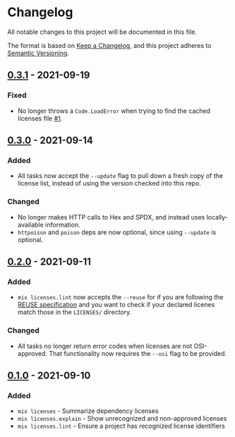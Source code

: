 <!--
SPDX-FileCopyrightText: 2021 Rosa Richter

SPDX-License-Identifier: MIT
-->

# Changelog

All notable changes to this project will be documented in this file.

The format is based on [Keep a Changelog](https://keepachangelog.com/en/1.0.0/),
and this project adheres to [Semantic Versioning](https://semver.org/spec/v2.0.0.html).

## [0.3.1] - 2021-09-19

### Fixed

- No longer throws a `Code.LoadError` when trying to find the cached licenses file [#1].

[#1]: https://github.com/Cantido/hex_licenes/issues/1

## [0.3.0] - 2021-09-14

### Added

- All tasks now accept the `--update` flag to pull down a fresh copy of the license list,
  instead of using the version checked into this repo.

### Changed

- No longer makes HTTP calls to Hex and SPDX, and instead uses locally-available information.
- `httpoison` and `poison` deps are now optional, since using `--update` is optional.

## [0.2.0] - 2021-09-11

### Added

- `mix licenses.lint` now accepts the `--reuse` for if you are following the [REUSE specification](https://reuse.software)
  and you want to check if your declared licenes match those in the `LICENSES/` directory.

### Changed

- All tasks no longer return error codes when licenses are not OSI-approved.
  That functionality now requires the `--osi` flag to be provided.

## [0.1.0] - 2021-09-10

### Added

- `mix licenses` - Summarize dependency licenses
- `mix licenses.explain` - Show unrecognized and non-approved licenses
- `mix licenses.lint` - Ensure a project has recognized license identifiers


[Unreleased]: https://git.sr.ht/~cosmicrose/hex_licenses/log
[0.3.1]: https://git.sr.ht/~cosmicrose/hex_licenses/refs/v0.3.1
[0.3.0]: https://git.sr.ht/~cosmicrose/hex_licenses/refs/v0.3.0
[0.2.0]: https://git.sr.ht/~cosmicrose/hex_licenses/refs/v0.2.0
[0.1.0]: https://git.sr.ht/~cosmicrose/hex_licenses/refs/v0.1.0
